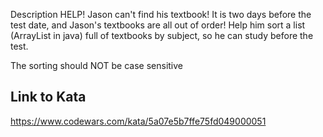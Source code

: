 Description
HELP! Jason can't find his textbook! It is two days before the test date, and Jason's textbooks are all out of order! Help him sort a list (ArrayList in java) full of textbooks by subject, so he can study before the test.

The sorting should NOT be case sensitive

## Link to Kata

https://www.codewars.com/kata/5a07e5b7ffe75fd049000051
